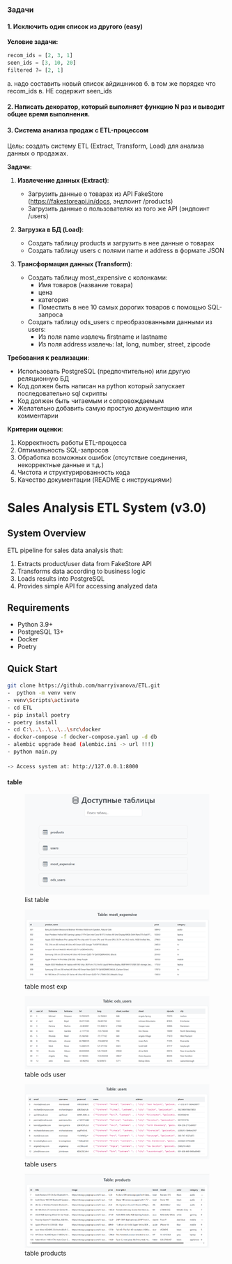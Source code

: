 ### Задачи

####  1. Исключить один список из другого (easy)

**Условие задачи:**
```python
recom_ids = [2, 3, 1] 
seen_ids = [3, 10, 20]
filtered ?= [2, 1]
```
а. надо составить новый список айдишников
б. в том же порядке что recom_ids
в. НЕ содержит seen_ids


#### 2. Написать декоратор, который выполняет функцию N раз и выводит общее время выполнения.

#### 3. Система анализа продаж с ETL-процессом

Цель: создать систему ETL (Extract, Transform, Load) для анализа данных о продажах.

**Задачи**:

1. **Извлечение данных (Extract)**:
   - Загрузить данные о товарах из API FakeStore (https://fakestoreapi.in/docs, эндпоинт /products)
   - Загрузить данные о пользователях из того же API (эндпоинт /users)

2. **Загрузка в БД (Load)**:
   - Создать таблицу products и загрузить в нее данные о товарах
   - Создать таблицу users с полями name и address в формате JSON

3. **Трансформация данных (Transform)**:
   - Создать таблицу most_expensive с колонками: 
     - Имя товаров (название товара)
     - цена 
     - категория
     - Поместить в нее 10 самых дорогих товаров с помощью SQL-запроса
   - Создать таблицу ods_users с преобразованными данными из users:
     - Из поля name извлечь firstname и lastname
     - Из поля address извлечь: lat, long, number, street, zipcode

**Требования к реализации**:
- Использовать PostgreSQL (предпочтительно) или другую реляционную БД
- Код должен быть написан на python который запускает последовательно sql cкрипты
- Код должен быть читаемым и сопровождаемым
- Желательно добавить самую простую документацию или комментарии

**Критерии оценки**:
1. Корректность работы ETL-процесса
2. Оптимальность SQL-запросов
3. Обработка возможных ошибок (отсутствие соединения, некорректные данные и т.д.)
4. Чистота и структурированность кода
5. Качество документации (README с инструкциями)


# Sales Analysis ETL System (v3.0)

## System Overview
ETL pipeline for sales data analysis that:
1. Extracts product/user data from FakeStore API
2. Transforms data according to business logic
3. Loads results into PostgreSQL
4. Provides simple API for accessing analyzed data

## Requirements
- Python 3.9+
- PostgreSQL 13+
- Docker
- Poetry

## Quick Start

```bash
git clone https://github.com/marryivanova/ETL.git
-  python -m venv venv
- venv\Scripts\activate  
- cd ETL
- pip install poetry
- poetry install
- cd C:\..\..\..\..\src\docker
- docker-compose -f docker-compose.yaml up -d db
- alembic upgrade head (alembic.ini -> url !!!)
- python main.py

-> Access system at: http://127.0.0.1:8000
```
#### table
<figure>
  <img src="src/docs_file/list_table.png">
  <figcaption>list table</figcaption>
</figure>

<figure>
  <img src="src/docs_file/table_most_exp.png">
  <figcaption>table most exp</figcaption>
</figure>

<figure>
  <img src="src/docs_file/table_ods_user.png">
  <figcaption>table ods user</figcaption>
</figure>

<figure>
  <img src="src/docs_file/table_users.png">
  <figcaption>table users</figcaption>
</figure>

<figure>
  <img src="src/docs_file/table_products.png">
  <figcaption>table products</figcaption>
</figure>
